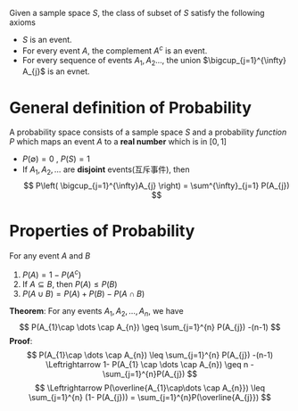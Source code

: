 Given a sample space $S$, the class of subset of $S$ satisfy the following axioms
- $S$ is an event.
- For every event $A$, the complement $A^{c}$ is an event.
- For every sequence of events $A_{1}, A_{2}\dots$, the union $\bigcup_{j=1}^{\infty} A_{j}$ is an evnet.

# General definition of Probability
A probability space consists of a sample space $S$ and a probability *function* $P$  which maps an event $A$ to a **real number** which is in $[0,1]$ 
- $P(\emptyset) = 0$ , $P(S) = 1$
- If $A_{1}, A_{2}, \dots$ are **disjoint** events(互斥事件), then
$$
P\left( \bigcup_{j=1}^{\infty}A_{j} \right) = \sum^{\infty}_{j=1} P(A_{j})
$$

# Properties of Probability
For any event $A$ and $B$
1. $P(A) = 1- P(A^{c})$
2. If $A \subseteq B$, then $P(A) \leq P(B)$
3. $P(A \cup B) = P(A) + P(B) - P(A \cap B)$

**Theorem**: For any events $A_{1}, A_{2} ,\dots, A_{n}$, we have
$$
P(A_{1}\cap \dots \cap A_{n}) \geq \sum_{j=1}^{n} P(A_{j}) -(n-1)
$$
**Proof**: 
$$
P(A_{1}\cap \dots \cap A_{n}) \leq \sum_{j=1}^{n} P(A_{j}) -(n-1) \Leftrightarrow 1- P(A_{1} \cap \dots \cap A_{n}) \geq n - \sum_{j=1}^{n}P(A_{j})
$$
$$
\Leftrightarrow P(\overline{A_{1}\cap\dots \cap A_{n}}) \leq \sum_{j=1}^{n} (1- P(A_{j})) = \sum_{j=1}^{n}P(\overline{A_{j}})
$$
